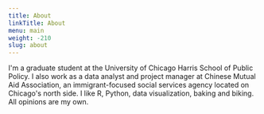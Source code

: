 ```yaml
---
title: About
linkTitle: About
menu: main
weight: -210
slug: about
---
```


I'm a graduate student at the University of Chicago Harris School of Public Policy. I also work as a data analyst and project manager at Chinese Mutual Aid Association, an immigrant-focused social services agency located on Chicago's north side. I like R, Python, data visualization, baking and biking. All opinions are my own. 
